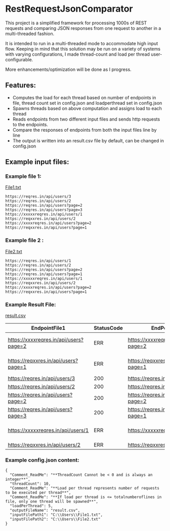 
# RestRequestJsonComparator

This project is a simplified framework for processing 1000s of REST requests and comparing JSON responses from one request to another in a multi-threaded fashion.

It is intended to run in a multi-threaded mode to accommodate high input flow. Keeping in mind that this solution may be run on a variety of systems with varying configurations, I made thread-count and load per thread user-configurable.

More enhancements/optimization will be done as I progress.

## Features:

- Computes the load for each thread based on number of endpoints in file, thread count set in config.json and loadperthread set in config.json
- Spawns threads based on above computation and assigns load to each thread
- Reads endpoints from two different input files and sends http requests to the endpoints.
- Compare the responses of endpoints from both the input files line by line
- The output is written into an result.csv file by default, can be changed in config.json

## Example input files:

### Example file 1:

[File1.txt](https://github.com/raghavendraanegundi/RestRequestJsonComparator/files/7229572/File1.txt)

    https://reqres.in/api/users/3
    https://reqres.in/api/users/2
    https://reqres.in/api/users?page=2
    https://reqres.in/api/users?page=3
    https://xxxxxreqres.in/api/users/1
    https://reqxxres.in/api/users/2
    https://xxxxreqres.in/api/users?page=2
    https://reqxxres.in/api/users?page=1



### Example file 2 :

[File2.txt](https://github.com/raghavendraanegundi/RestRequestJsonComparator/files/7229575/File2.txt)

    https://reqres.in/api/users/1
    https://reqres.in/api/users/2
    https://reqres.in/api/users?page=2
    https://reqres.in/api/users?page=1
    https://xxxxxreqres.in/api/users/1
    https://reqxxres.in/api/users/2
    https://xxxxreqres.in/api/users?page=2
    https://reqxxres.in/api/users?page=1

### Example Result File:

[result.csv](https://github.com/raghavendraanegundi/RestRequestJsonComparator/files/7229576/result.csv)

|EndpointFile1                         |StatusCode|EndPointFile2                         |StatusCode|TestStatus|Add_Info                              |
|--------------------------------------|----------|--------------------------------------|----------|----------|--------------------------------------|
|https://xxxxreqres.in/api/users?page=2|ERR       |https://xxxxreqres.in/api/users?page=2|ERR       |Error     |No such host is known (xxxxreqres.in) |
|https://reqxxres.in/api/users?page=1  |ERR       |https://reqxxres.in/api/users?page=1  |ERR       |Error     |No such host is known (reqxxres.in)   |
|https://reqres.in/api/users/3         |200       |https://reqres.in/api/users/1         |200       |NOT_EQUALS|                                      |
|https://reqres.in/api/users/2         |200       |https://reqres.in/api/users/2         |200       |EQUALS    |                                      |
|https://reqres.in/api/users?page=2    |200       |https://reqres.in/api/users?page=2    |200       |EQUALS    |                                      |
|https://reqres.in/api/users?page=3    |200       |https://reqres.in/api/users?page=1    |200       |NOT_EQUALS|                                      |
|https://xxxxxreqres.in/api/users/1    |ERR       |https://xxxxxreqres.in/api/users/1    |ERR       |Error     |No such host is known (xxxxxreqres.in)|
|https://reqxxres.in/api/users/2       |ERR       |https://reqxxres.in/api/users/2       |ERR       |Error     |reqxxres.in                           |

### Example config.json content:

    {
      "Comment_ReadMe": "**ThreadCount Cannot be < 0 and is always an integer**",
      "threadCount": 10,
      "Comment_ReadMe": "**Load per thread represents number of requests to be executed per thread**",
      "Comment_ReadMe": "**If load per thread is <= totalnumberoflines in file, only one thread will be spawned**",
      "loadPerThread": 5,
      "outputFileName": "result.csv",
      "inputFilePath1": "C:\\Users\\File1.txt",
      "inputFilePath2": "C:\\Users\\File2.txt"
    }




